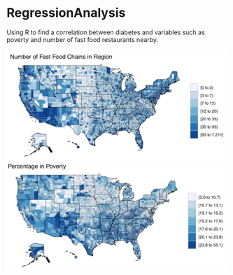 # RegressionAnalysis
Using R to find a correlation between diabetes and variables such as poverty and number of fast food restaurants nearby.


![alt_text](Visuals/fastfood.png "Fast Food Map")
![alt_text](Visuals/poverty.png "Poverty Map")


